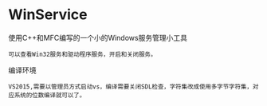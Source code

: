 # WinService
使用C++和MFC编写的一个小的Windows服务管理小工具

	可以查看Win32服务和驱动程序服务，开启和关闭服务。

编译环境

	VS2015,需要以管理员方式启动vs，编译需要关闭SDL检查，字符集改成使用多字节字符集，对应系统的位数编译就可以了。
